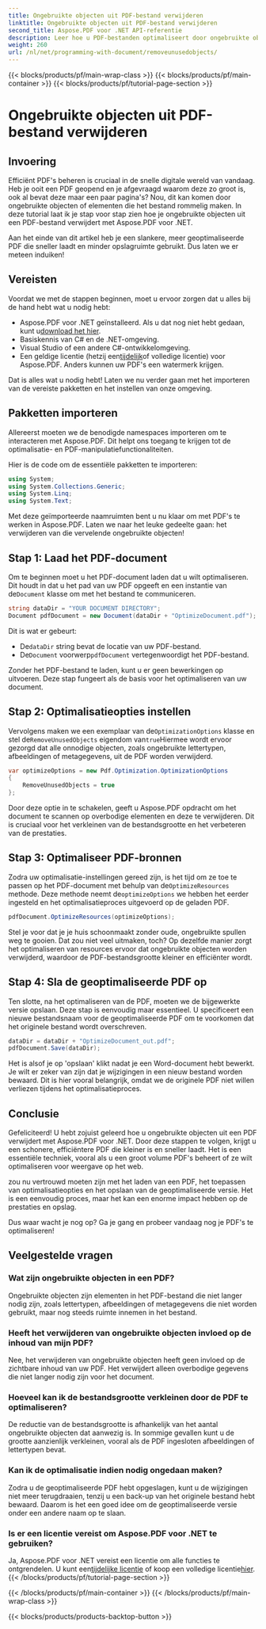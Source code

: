 ```yaml
---
title: Ongebruikte objecten uit PDF-bestand verwijderen
linktitle: Ongebruikte objecten uit PDF-bestand verwijderen
second_title: Aspose.PDF voor .NET API-referentie
description: Leer hoe u PDF-bestanden optimaliseert door ongebruikte objecten te verwijderen met Aspose.PDF voor .NET. Stapsgewijze handleiding voor het verkleinen van de bestandsgrootte en het verbeteren van de prestaties.
weight: 260
url: /nl/net/programming-with-document/removeunusedobjects/
---
```


{{< blocks/products/pf/main-wrap-class >}}
{{< blocks/products/pf/main-container >}}
{{< blocks/products/pf/tutorial-page-section >}}

# Ongebruikte objecten uit PDF-bestand verwijderen

## Invoering

Efficiënt PDF's beheren is cruciaal in de snelle digitale wereld van vandaag. Heb je ooit een PDF geopend en je afgevraagd waarom deze zo groot is, ook al bevat deze maar een paar pagina's? Nou, dit kan komen door ongebruikte objecten of elementen die het bestand rommelig maken. In deze tutorial laat ik je stap voor stap zien hoe je ongebruikte objecten uit een PDF-bestand verwijdert met Aspose.PDF voor .NET. 

Aan het einde van dit artikel heb je een slankere, meer geoptimaliseerde PDF die sneller laadt en minder opslagruimte gebruikt. Dus laten we er meteen induiken!

## Vereisten

Voordat we met de stappen beginnen, moet u ervoor zorgen dat u alles bij de hand hebt wat u nodig hebt:

-  Aspose.PDF voor .NET geïnstalleerd. Als u dat nog niet hebt gedaan, kunt u[download het hier](https://releases.aspose.com/pdf/net/).
- Basiskennis van C# en de .NET-omgeving.
- Visual Studio of een andere C#-ontwikkelomgeving.
-  Een geldige licentie (hetzij een[tijdelijk](https://purchase.aspose.com/temporary-license/)of volledige licentie) voor Aspose.PDF. Anders kunnen uw PDF's een watermerk krijgen.
  
Dat is alles wat u nodig hebt! Laten we nu verder gaan met het importeren van de vereiste pakketten en het instellen van onze omgeving.

## Pakketten importeren

Allereerst moeten we de benodigde namespaces importeren om te interacteren met Aspose.PDF. Dit helpt ons toegang te krijgen tot de optimalisatie- en PDF-manipulatiefunctionaliteiten.

Hier is de code om de essentiële pakketten te importeren:

```csharp
using System;
using System.Collections.Generic;
using System.Linq;
using System.Text;
```

Met deze geïmporteerde naamruimten bent u nu klaar om met PDF's te werken in Aspose.PDF. Laten we naar het leuke gedeelte gaan: het verwijderen van die vervelende ongebruikte objecten!

## Stap 1: Laad het PDF-document

 Om te beginnen moet u het PDF-document laden dat u wilt optimaliseren. Dit houdt in dat u het pad van uw PDF opgeeft en een instantie van de`Document` klasse om met het bestand te communiceren.

```csharp
string dataDir = "YOUR DOCUMENT DIRECTORY";
Document pdfDocument = new Document(dataDir + "OptimizeDocument.pdf");
```

Dit is wat er gebeurt:
-  De`dataDir` string bevat de locatie van uw PDF-bestand.
-  De`Document` voorwerp`pdfDocument` vertegenwoordigt het PDF-bestand.

Zonder het PDF-bestand te laden, kunt u er geen bewerkingen op uitvoeren. Deze stap fungeert als de basis voor het optimaliseren van uw document.

## Stap 2: Optimalisatieopties instellen

 Vervolgens maken we een exemplaar van de`OptimizationOptions` klasse en stel de`RemoveUnusedObjects` eigendom van`true`Hiermee wordt ervoor gezorgd dat alle onnodige objecten, zoals ongebruikte lettertypen, afbeeldingen of metagegevens, uit de PDF worden verwijderd.

```csharp
var optimizeOptions = new Pdf.Optimization.OptimizationOptions
{
    RemoveUnusedObjects = true
};
```

Door deze optie in te schakelen, geeft u Aspose.PDF opdracht om het document te scannen op overbodige elementen en deze te verwijderen. Dit is cruciaal voor het verkleinen van de bestandsgrootte en het verbeteren van de prestaties.

## Stap 3: Optimaliseer PDF-bronnen

 Zodra uw optimalisatie-instellingen gereed zijn, is het tijd om ze toe te passen op het PDF-document met behulp van de`OptimizeResources` methode. Deze methode neemt de`optimizeOptions` we hebben het eerder ingesteld en het optimalisatieproces uitgevoerd op de geladen PDF.

```csharp
pdfDocument.OptimizeResources(optimizeOptions);
```

Stel je voor dat je je huis schoonmaakt zonder oude, ongebruikte spullen weg te gooien. Dat zou niet veel uitmaken, toch? Op dezelfde manier zorgt het optimaliseren van resources ervoor dat ongebruikte objecten worden verwijderd, waardoor de PDF-bestandsgrootte kleiner en efficiënter wordt.

## Stap 4: Sla de geoptimaliseerde PDF op

Ten slotte, na het optimaliseren van de PDF, moeten we de bijgewerkte versie opslaan. Deze stap is eenvoudig maar essentieel. U specificeert een nieuwe bestandsnaam voor de geoptimaliseerde PDF om te voorkomen dat het originele bestand wordt overschreven.

```csharp
dataDir = dataDir + "OptimizeDocument_out.pdf";
pdfDocument.Save(dataDir);
```

Het is alsof je op 'opslaan' klikt nadat je een Word-document hebt bewerkt. Je wilt er zeker van zijn dat je wijzigingen in een nieuw bestand worden bewaard. Dit is hier vooral belangrijk, omdat we de originele PDF niet willen verliezen tijdens het optimalisatieproces.

## Conclusie

Gefeliciteerd! U hebt zojuist geleerd hoe u ongebruikte objecten uit een PDF verwijdert met Aspose.PDF voor .NET. Door deze stappen te volgen, krijgt u een schonere, efficiëntere PDF die kleiner is en sneller laadt. Het is een essentiële techniek, vooral als u een groot volume PDF's beheert of ze wilt optimaliseren voor weergave op het web.

zou nu vertrouwd moeten zijn met het laden van een PDF, het toepassen van optimalisatieopties en het opslaan van de geoptimaliseerde versie. Het is een eenvoudig proces, maar het kan een enorme impact hebben op de prestaties en opslag.

Dus waar wacht je nog op? Ga je gang en probeer vandaag nog je PDF's te optimaliseren!

## Veelgestelde vragen

### Wat zijn ongebruikte objecten in een PDF?
Ongebruikte objecten zijn elementen in het PDF-bestand die niet langer nodig zijn, zoals lettertypen, afbeeldingen of metagegevens die niet worden gebruikt, maar nog steeds ruimte innemen in het bestand.

### Heeft het verwijderen van ongebruikte objecten invloed op de inhoud van mijn PDF?
Nee, het verwijderen van ongebruikte objecten heeft geen invloed op de zichtbare inhoud van uw PDF. Het verwijdert alleen overbodige gegevens die niet langer nodig zijn voor het document.

### Hoeveel kan ik de bestandsgrootte verkleinen door de PDF te optimaliseren?
De reductie van de bestandsgrootte is afhankelijk van het aantal ongebruikte objecten dat aanwezig is. In sommige gevallen kunt u de grootte aanzienlijk verkleinen, vooral als de PDF ingesloten afbeeldingen of lettertypen bevat.

### Kan ik de optimalisatie indien nodig ongedaan maken?
Zodra u de geoptimaliseerde PDF hebt opgeslagen, kunt u de wijzigingen niet meer terugdraaien, tenzij u een back-up van het originele bestand hebt bewaard. Daarom is het een goed idee om de geoptimaliseerde versie onder een andere naam op te slaan.

### Is er een licentie vereist om Aspose.PDF voor .NET te gebruiken?
 Ja, Aspose.PDF voor .NET vereist een licentie om alle functies te ontgrendelen. U kunt een[tijdelijke licentie](https://purchase.aspose.com/temporary-license/) of koop een volledige licentie[hier](https://purchase.aspose.com/buy).
{{< /blocks/products/pf/tutorial-page-section >}}

{{< /blocks/products/pf/main-container >}}
{{< /blocks/products/pf/main-wrap-class >}}

{{< blocks/products/products-backtop-button >}}
